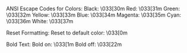 ANSI Escape Codes for Colors:
    Black: \033[30m
    Red: \033[31m
    Green: \033[32m
    Yellow: \033[33m
    Blue: \033[34m
    Magenta: \033[35m
    Cyan: \033[36m
    White: \033[37m

Reset Formatting:
    Reset to default color: \033[0m

Bold Text:
    Bold on: \033[1m
    Bold off: \033[22m

